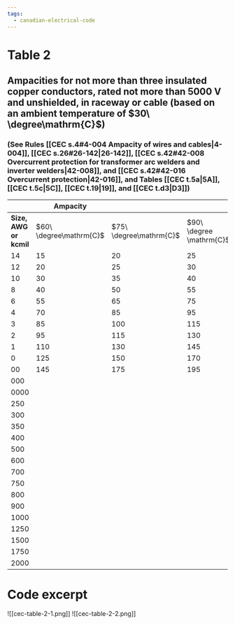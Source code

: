 ```yaml
---
tags:
  - canadian-electrical-code
---
```

# Table 2
## Ampacities for not more than three insulated copper conductors, rated not more than $5000\ \mathrm{V}$ and unshielded, in raceway or cable (based on an ambient temperature of $30\ \degree\mathrm{C}$)
### (See Rules [[CEC s.4#4-004 Ampacity of wires and cables|4-004]], [[CEC s.26#26-142|26-142]], [[CEC s.42#42-008 Overcurrent protection for transformer arc welders and inverter welders|42-008]], and [[CEC s.42#42-016 Overcurrent protection|42-016]], and Tables [[CEC t.5a|5A]], [[CEC t.5c|5C]], [[CEC t.19|19]], and [[CEC t.d3|D3]])
|                        | Ampacity                |                         |                          |                          |                          |                          |
| ---------------------- | ----------------------- | ----------------------- | ------------------------ | ------------------------ | ------------------------ | ------------------------ |
| **Size, AWG or kcmil** | $60\ \degree\mathrm{C}$ | $75\ \degree\mathrm{C}$ | $90\ \degree \mathrm{C}$ | $110\ \degree\mathrm{C}$ | $125\ \degree\mathrm{C}$ | $200\ \degree\mathrm{C}$ |
| 14                     | 15                      | 20                      | 25                       | 25                       | 30                       | 35                       |
| 12                     | 20                      | 25                      | 30                       | 30                       | 35                       | 40                       |
| 10                     | 30                      | 35                      | 40                       | 45                       | 45                       | 60                       |
| 8                      | 40                      | 50                      | 55                       | 65                       | 65                       | 80                       |
| 6                      | 55                      | 65                      | 75                       | 80                       | 90                       | 110                      |
| 4                      | 70                      | 85                      | 95                       | 105                      | 115                      | 140                      |
| 3                      | 85                      | 100                     | 115                      | 125                      | 135                      | 165                      |
| 2                      | 95                      | 115                     | 130                      | 145                      | 155                      | 190                      |
| 1                      | 110                     | 130                     | 145                      | 165                      | 175                      | 215                      |
| 0                      | 125                     | 150                     | 170                      | 190                      | 200                      | 245                      |
| 00                     | 145                     | 175                     | 195                      | 220                      | 235                      | 290                      |
| 000                    |                         |                         |                          |                          |                          |                          |
| 0000                   |                         |                         |                          |                          |                          |                          |
| 250                    |                         |                         |                          |                          |                          |                          |
| 300                    |                         |                         |                          |                          |                          |                          |
| 350                    |                         |                         |                          |                          |                          |                          |
| 400                    |                         |                         |                          |                          |                          |                          |
| 500                    |                         |                         |                          |                          |                          |                          |
| 600                    |                         |                         |                          |                          |                          |                          |
| 700                    |                         |                         |                          |                          |                          |                          |
| 750                    |                         |                         |                          |                          |                          |                          |
| 800                    |                         |                         |                          |                          |                          |                          |
| 900                    |                         |                         |                          |                          |                          |                          |
| 1000                   |                         |                         |                          |                          |                          |                          |
| 1250                   |                         |                         |                          |                          |                          |                          |
| 1500                   |                         |                         |                          |                          |                          |                          |
| 1750                   |                         |                         |                          |                          |                          |                          |
| 2000                   |                         |                         |                          |                          |                          |                          |
# Code excerpt
![[cec-table-2-1.png]]
![[cec-table-2-2.png]]